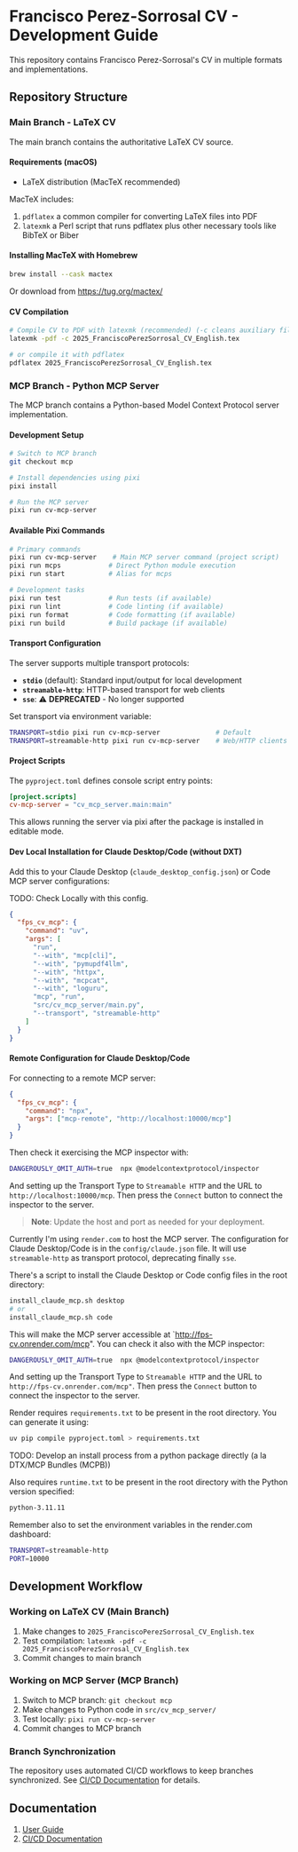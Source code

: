 # Francisco Perez-Sorrosal CV - Development Guide

This repository contains Francisco Perez-Sorrosal's CV in multiple formats and implementations.

## Repository Structure

### Main Branch - LaTeX CV

The main branch contains the authoritative LaTeX CV source.

#### Requirements (macOS)

- LaTeX distribution (MacTeX recommended)

MacTeX includes:

1. `pdflatex` a common compiler for converting LaTeX files into PDF
2. `latexmk` a Perl script that runs pdflatex plus other necessary tools like BibTeX or Biber

#### Installing MacTeX with Homebrew

```bash
brew install --cask mactex
```

Or download from https://tug.org/mactex/

#### CV Compilation

```bash
# Compile CV to PDF with latexmk (recommended) (-c cleans auxiliary files)
latexmk -pdf -c 2025_FranciscoPerezSorrosal_CV_English.tex

# or compile it with pdflatex
pdflatex 2025_FranciscoPerezSorrosal_CV_English.tex
```

### MCP Branch - Python MCP Server

The MCP branch contains a Python-based Model Context Protocol server implementation.

#### Development Setup

```bash
# Switch to MCP branch
git checkout mcp

# Install dependencies using pixi
pixi install

# Run the MCP server
pixi run cv-mcp-server
```

#### Available Pixi Commands

```bash
# Primary commands
pixi run cv-mcp-server    # Main MCP server command (project script)
pixi run mcps            # Direct Python module execution
pixi run start           # Alias for mcps

# Development tasks
pixi run test            # Run tests (if available)
pixi run lint            # Code linting (if available)
pixi run format          # Code formatting (if available)
pixi run build           # Build package (if available)
```

#### Transport Configuration

The server supports multiple transport protocols:

- **`stdio`** (default): Standard input/output for local development
- **`streamable-http`**: HTTP-based transport for web clients
- **`sse`**: ⚠️ **DEPRECATED** - No longer supported

Set transport via environment variable:
```bash
TRANSPORT=stdio pixi run cv-mcp-server              # Default
TRANSPORT=streamable-http pixi run cv-mcp-server    # Web/HTTP clients
```

#### Project Scripts

The `pyproject.toml` defines console script entry points:

```toml
[project.scripts]
cv-mcp-server = "cv_mcp_server.main:main"
```

This allows running the server via pixi after the package is installed in editable mode.

#### Dev Local Installation for Claude Desktop/Code (without DXT)

Add this to your Claude Desktop (`claude_desktop_config.json`) or Code MCP server configurations:

TODO: Check Locally with this config.

```json
{
  "fps_cv_mcp": {
    "command": "uv",
    "args": [
      "run",
      "--with", "mcp[cli]",
      "--with", "pymupdf4llm",
      "--with", "httpx",
      "--with", "mcpcat",
      "--with", "loguru",
      "mcp", "run",
      "src/cv_mcp_server/main.py",
      "--transport", "streamable-http"
    ]
  }
}
```

#### Remote Configuration for Claude Desktop/Code

For connecting to a remote MCP server:

```json
{
  "fps_cv_mcp": {
    "command": "npx",
    "args": ["mcp-remote", "http://localhost:10000/mcp"]
  }
}
```

Then check it exercising the MCP inspector with:

```sh
DANGEROUSLY_OMIT_AUTH=true  npx @modelcontextprotocol/inspector
```

And setting up the Transport Type to `Streamable HTTP` and the URL to `http://localhost:10000/mcp`. Then press the `Connect` button to connect the inspector to the server.

> **Note**: Update the host and port as needed for your deployment.

Currently I'm using `render.com` to host the MCP server. The configuration for Claude Desktop/Code is in the `config/claude.json` file. It will use `streamable-http` as transport protocol, deprecating finally `sse`.

There's a script to install the Claude Desktop or Code config files in the root directory:

```sh
install_claude_mcp.sh desktop
# or
install_claude_mcp.sh code
```

This will make the MCP server accessible at `http://fps-cv.onrender.com/mcp". You can check it also with the MCP inspector:

```sh
DANGEROUSLY_OMIT_AUTH=true  npx @modelcontextprotocol/inspector
```

And setting up the Transport Type to `Streamable HTTP` and the URL to `http://fps-cv.onrender.com/mcp"`. Then press the `Connect` button to connect the inspector to the server.

Render requires `requirements.txt` to be present in the root directory. You can generate it using:

```bash
uv pip compile pyproject.toml > requirements.txt
```

TODO: Develop an install process from a python package directly (a la DTX/MCP Bundles (MCPB))

Also requires `runtime.txt` to be present in the root directory with the Python version specified:

```txt
python-3.11.11
```

Remember also to set the environment variables in the render.com dashboard:

```bash
TRANSPORT=streamable-http
PORT=10000
```

## Development Workflow

### Working on LaTeX CV (Main Branch)

1. Make changes to `2025_FranciscoPerezSorrosal_CV_English.tex`
2. Test compilation: `latexmk -pdf -c 2025_FranciscoPerezSorrosal_CV_English.tex`
3. Commit changes to main branch

### Working on MCP Server (MCP Branch)

1. Switch to MCP branch: `git checkout mcp`
2. Make changes to Python code in `src/cv_mcp_server/`
3. Test locally: `pixi run cv-mcp-server`
4. Commit changes to MCP branch

### Branch Synchronization

The repository uses automated CI/CD workflows to keep branches synchronized. See [CI/CD Documentation](README_CICD.md) for details.

## Documentation
1. [User Guide](README_USER.md)
2. [CI/CD Documentation](README_CICD.md)
